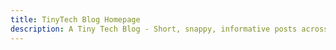 ```yaml
---
title: TinyTech Blog Homepage
description: A Tiny Tech Blog - Short, snappy, informative posts across a number of different technologies and domains.
---
```


